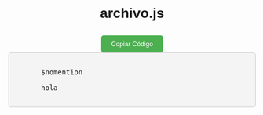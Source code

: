 <!DOCTYPE html>
<html lang="es">
<head>
  <meta charset="UTF-8">
  <meta name="viewport" content="width=device-width, initial-scale=1.0">
  <title>Copiar Código</title>
  <style>
    body {
      font-family: Arial, sans-serif;
      margin: 20px;
    }
    .container {
      max-width: 600px;
      margin: 0 auto;
      text-align: center;
    }
    .code-box {
      background-color: #f4f4f4;
      border: 1px solid #ccc;
      border-radius: 5px;
      padding: 15px;
      text-align: left;
      font-family: monospace;
      white-space: pre-wrap;
      overflow-x: auto;
    }
    button {
      margin-top: 10px;
      padding: 10px 20px;
      background-color: #4CAF50;
      color: white;
      border: none;
      border-radius: 5px;
      cursor: pointer;
    }
    button:hover {
      background-color: #45a049;
    }
  </style>
</head>
<body>
  <div class="container">
    <h1>archivo.js</h1>
    <button onclick="copiarCodigo()">Copiar Código</button>
    <div id="codigo" class="code-box">
      $nomention<br>
      hola
    </div>
  </div>

  <script>
    function copiarCodigo() {
      const codigo = document.getElementById('codigo').innerText;
      navigator.clipboard.writeText(codigo)
        .then(() => alert('¡Código copiado al portapapeles!'))
        .catch(err => alert('Error al copiar el código: ' + err));
    }
  </script>
</body>
</html>


